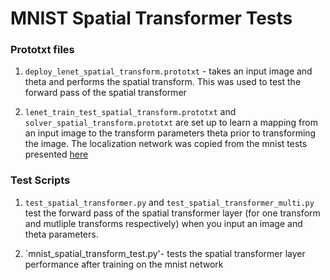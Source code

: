 # MNIST Spatial Transformer Tests

### Prototxt files

1. `deploy_lenet_spatial_transform.prototxt` - takes an input image and theta and performs the spatial transform. This was used to test the forward pass of the spatial transformer

2. `lenet_train_test_spatial_transform.prototxt` and `solver_spatial_transform.prototxt` are set up to learn a mapping from an input image to the transform parameters theta prior to transforming the image. The localization network was copied from the mnist tests presented [here](https://github.com/daerduoCarey/SpatialTransformerLayer)

### Test Scripts

1. `test_spatial_transformer.py` and `test_spatial_transformer_multi.py` test the forward pass of the spatial transformer layer (for one transform and mutliple transforms respectively) when you input an image and theta parameters.

2. `mnist_spatial_transform_test.py'- tests the spatial transformer layer performance after training on the mnist network 